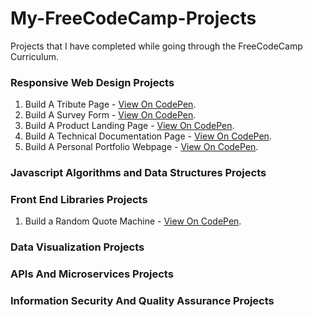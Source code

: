 # My-FreeCodeCamp-Projects
Projects that I have completed while going through the FreeCodeCamp Curriculum.

### Responsive Web Design Projects
   1. Build A Tribute Page - [View On CodePen](https://s.codepen.io/kudeh/debug/mwrdNe/xJkjOqbbEqdM).
   2. Build A Survey Form - [View On CodePen](https://s.codepen.io/kudeh/debug/wXgBrG/bZAQWNjjwEzM).
   3. Build A Product Landing Page - [View On CodePen](https://s.codepen.io/kudeh/debug/mKWqQK/vWARwaWWNGjk).
   4. Build A Technical Documentation Page - [View On CodePen](https://s.codepen.io/kudeh/debug/gjYVLR/NQAzYqvKJYRr).
   5. Build A Personal Portfolio Webpage - [View On CodePen](https://s.codepen.io/kudeh/debug/VWPvWX/vWkRwaWWNojM).

### Javascript Algorithms and Data Structures Projects


### Front End Libraries Projects
   1. Build a Random Quote Machine - [View On CodePen](https://s.codepen.io/kudeh/debug/vJrbpJ/NjrYzqyyPNxA).


### Data Visualization Projects


### APIs And Microservices Projects


### Information Security And Quality Assurance Projects

